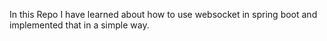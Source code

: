 In this Repo I have learned about how to use websocket in spring boot and implemented that in a simple way.